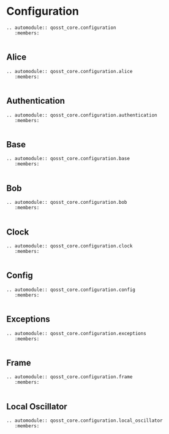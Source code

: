 # Configuration

```{eval-rst}
.. automodule:: qosst_core.configuration
   :members:
   
```

## Alice

```{eval-rst}
.. automodule:: qosst_core.configuration.alice
   :members:
   
```

## Authentication

```{eval-rst}
.. automodule:: qosst_core.configuration.authentication
   :members:
   
```

## Base

```{eval-rst}
.. automodule:: qosst_core.configuration.base
   :members:
   
```

## Bob

```{eval-rst}
.. automodule:: qosst_core.configuration.bob
   :members:
   
```

## Clock

```{eval-rst}
.. automodule:: qosst_core.configuration.clock
   :members:
   
```

## Config

```{eval-rst}
.. automodule:: qosst_core.configuration.config
   :members:
   
```

## Exceptions

```{eval-rst}
.. automodule:: qosst_core.configuration.exceptions
   :members:
   
```

## Frame

```{eval-rst}
.. automodule:: qosst_core.configuration.frame
   :members:
   
```
## Local Oscillator

```{eval-rst}
.. automodule:: qosst_core.configuration.local_oscillator
   :members:
   
```

